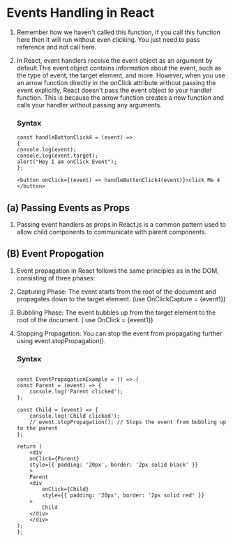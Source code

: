 # Events Handling in React 

1. Remember how we haven't called this function, if you call this function here  then it will run without even clicking. You just need to pass reference and not call here.
2. In React, event handlers receive the event object as an argument by default.This event object contains information about the event, such as the type of event, the target element, and more. However, when you use an arrow function directly in the onClick attribute without passing the event explicitly, React doesn't pass the event object to your handler function. This is because the arrow function creates a new function and calls your handler without passing any arguments. 

    ### Syntax
    ```
    const handleButtonClick4 = (event) => 
    {
    console.log(event);
    console.log(event.target);
    alert("Hey I am onClick Event");
    };

    <button onClick={(event) => handleButtonClick4(event)}>click Me 4 </button>

    ```

## (a) Passing Events as Props
1. Passing event handlers as props in React.js is a common pattern used to allow child components to communicate with parent components.

## (B) Event Propogation
1. Event propagation in React follows the same principles as in the DOM, consisting of three phases:
2. Capturing Phase: The event starts from the root of the document and propagates down to the target element. (use OnClickCapture = {event1})
3. Bubbling Phase: The event bubbles up from the target element to the root of the document. ( use OnClick = {event1})
4. Stopping Propagation: You can stop the event from propagating further using event.stopPropagation().

    ### Syntax
    ```

    const EventPropagationExample = () => {
    const Parent = (event) => {
        console.log('Parent clicked');
    };

    const Child = (event) => {
        console.log('Child clicked');
        // event.stopPropagation(); // Stops the event from bubbling up to the parent
    };

    return (
        <div
        onClick={Parent}
        style={{ padding: '20px', border: '2px solid black' }}
        >
        Parent
        <div
            onClick={Child}
            style={{ padding: '20px', border: '2px solid red' }}
        >
            Child
        </div>
        </div>
    );
    };

    ```
